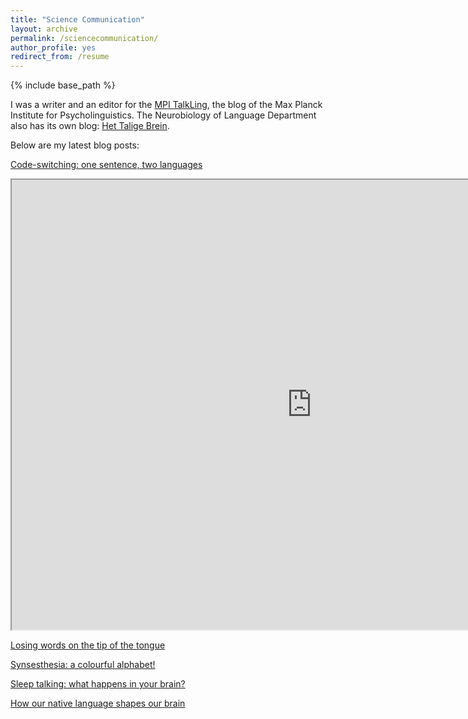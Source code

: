 ```yaml
---
title: "Science Communication"
layout: archive
permalink: /sciencecommunication/
author_profile: yes
redirect_from: /resume
---
```


{% include base_path %}


I was a writer and an editor for the [MPI TalkLing](https://www.mpi-talkling.mpi.nl/?page_id=56&lang=en), the blog of the Max Planck Institute for Psycholinguistics. 
The Neurobiology of Language Department also has its own blog: [Het Talige Brein](https://taalenhersenen.wordpress.com/). 

Below are my latest blog posts: 

[Code-switching: one sentence, two languages](https://www.mpi-talkling.mpi.nl/?p=1657&lang=en)
<iframe src="https://www.mpi-talkling.mpi.nl/?p=1657&lang=en/preview" width="960" height="720"></iframe>

 
[Losing words on the tip of the tongue](https://taalenhersenen.wordpress.com/2022/02/01/losing-words-on-the-tip-of-the-tongue-%ef%bf%bc/)

[Synsesthesia: a colourful alphabet!](https://www.mpi-talkling.mpi.nl/?p=1862&lang=en)

[Sleep talking: what happens in your brain?](https://www.mpi-talkling.mpi.nl/?p=2064&lang=en)

[How our native language shapes our brain](https://taalenhersenen.wordpress.com/2023/08/21/how-our-native-language-shapes-our-brain/)

